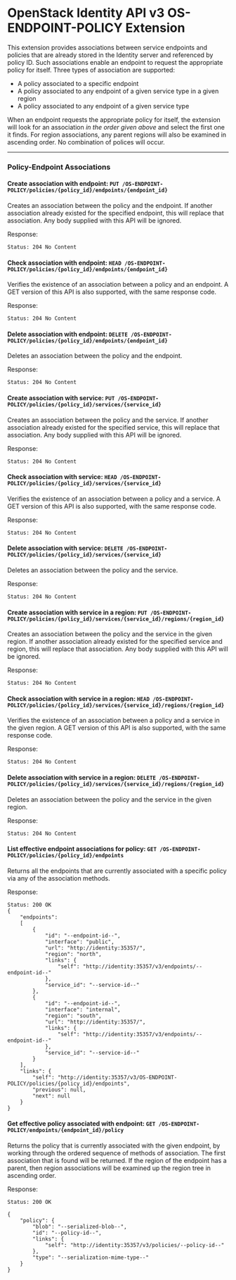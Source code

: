OpenStack Identity API v3 OS-ENDPOINT-POLICY Extension
======================================================

This extension provides associations between service endpoints and policies
that are already stored in the Identity server and referenced by policy ID.
Such associations enable an endpoint to request the appropriate policy for
itself.  Three types of association are supported:

- A policy associated to a specific endpoint
- A policy associated to any endpoint of a given service type in a given
region
- A policy associated to any endpoint of a given service type

When an endpoint requests the appropriate policy for itself, the extension will
look for an association *in the order given above* and select the first one
it finds. For region associations, any parent regions will also be examined
in ascending order. No combination of polices will occur.

---

### Policy-Endpoint Associations

#### Create association with endpoint: `PUT /OS-ENDPOINT-POLICY/policies/{policy_id}/endpoints/{endpoint_id}`

Creates an association between the policy and the endpoint. If another
association already existed for the specified endpoint, this will replace that
association. Any body supplied with this API will be ignored.

Response:

    Status: 204 No Content

#### Check association with endpoint: `HEAD /OS-ENDPOINT-POLICY/policies/{policy_id}/endpoints/{endpoint_id}`

Verifies the existence of an association between a policy and an endpoint. A GET
version of this API is also supported, with the same response code.

Response:

    Status: 204 No Content

#### Delete association with endpoint: `DELETE /OS-ENDPOINT-POLICY/policies/{policy_id}/endpoints/{endpoint_id}`

Deletes an association between the policy and the endpoint.

Response:

    Status: 204 No Content

#### Create association with service: `PUT /OS-ENDPOINT-POLICY/policies/{policy_id}/services/{service_id}`

Creates an association between the policy and the service. If another
association already existed for the specified service, this will replace that
association. Any body supplied with this API will be ignored.

Response:

    Status: 204 No Content

#### Check association with service: `HEAD /OS-ENDPOINT-POLICY/policies/{policy_id}/services/{service_id}`

Verifies the existence of an association between a policy and a service. A GET
version of this API is also supported, with the same response code.

Response:

    Status: 204 No Content

#### Delete association with service: `DELETE /OS-ENDPOINT-POLICY/policies/{policy_id}/services/{service_id}`

Deletes an association between the policy and the service.

Response:

    Status: 204 No Content

#### Create association with service in a region: `PUT /OS-ENDPOINT-POLICY/policies/{policy_id}/services/{service_id}/regions/{region_id}`

Creates an association between the policy and the service in the given region.
If another association already existed for the specified service and region,
this will replace that association. Any body supplied with this API will be
ignored.

Response:

    Status: 204 No Content

#### Check association with service in a region: `HEAD /OS-ENDPOINT-POLICY/policies/{policy_id}/services/{service_id}/regions/{region_id}`

Verifies the existence of an association between a policy and a service in the
given region. A GET version of this API is also supported, with the same
response code.

Response:

    Status: 204 No Content

#### Delete association with service in a region: `DELETE /OS-ENDPOINT-POLICY/policies/{policy_id}/services/{service_id}/regions/{region_id}`

Deletes an association between the policy and the service in the given region.

Response:

    Status: 204 No Content

#### List effective endpoint associations for policy: `GET /OS-ENDPOINT-POLICY/policies/{policy_id}/endpoints`

Returns all the endpoints that are currently associated with a specific policy
via any of the association methods.

Response:

    Status: 200 OK
    {
        "endpoints":
        [
            {
                "id": "--endpoint-id--",
                "interface": "public",
                "url": "http://identity:35357/",
                "region": "north",
                "links": {
                    "self": "http://identity:35357/v3/endpoints/--endpoint-id--"
                },
                "service_id": "--service-id--"
            },
            {
                "id": "--endpoint-id--",
                "interface": "internal",
                "region": "south",
                "url": "http://identity:35357/",
                "links": {
                    "self": "http://identity:35357/v3/endpoints/--endpoint-id--"
                },
                "service_id": "--service-id--"
            }
        ],
        "links": {
            "self": "http://identity:35357/v3/OS-ENDPOINT-POLICY/policies/{policy_id}/endpoints",
            "previous": null,
            "next": null
        }
    }

#### Get effective policy associated with endpoint: `GET /OS-ENDPOINT-POLICY/endpoints/{endpoint_id}/policy`

Returns the policy that is currently associated with the given endpoint, by
working through the ordered sequence of methods of association. The first
association that is found will be returned. If the region of the endpoint has
a parent, then region associations will be examined up the region tree in
ascending order.

Response:

    Status: 200 OK

    {
        "policy": {
            "blob": "--serialized-blob--",
            "id": "--policy-id--",
            "links": {
                "self": "http://identity:35357/v3/policies/--policy-id--"
            },
            "type": "--serialization-mime-type--"
        }
    }
